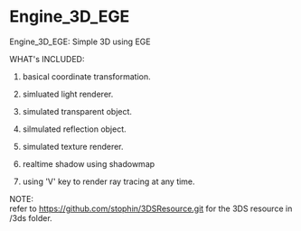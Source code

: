 # Engine_3D_EGE  
Engine_3D_EGE: Simple 3D using EGE  

WHAT's INCLUDED:  
1. basical coordinate transformation.  

2. simluated light renderer.  

3. simulated transparent object.  

4. silmulated reflection object.  

5. simulated texture renderer.  

6. realtime shadow using shadowmap  

7. using 'V' key to render ray tracing at any time.

NOTE:  
refer to https://github.com/stophin/3DSResource.git for the 3DS resource in /3ds folder.